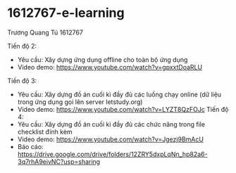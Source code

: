 # 1612767-e-learning

Trương Quang Tú 
1612767

Tiến độ 2: 
  - Yêu cầu: Xây dựng ứng dụng offline cho toàn bộ ứng dụng
  - Video demo: https://www.youtube.com/watch?v=gpxxtDoaRLU

Tiến độ 3:
  - Yêu cầu: Xây dựng đồ án cuối kì đầy đủ các luồng chạy online (dữ liệu trong ứng dụng gọi lên server letstudy.org)
  - Video demo: https://www.youtube.com/watch?v=LYZT8QzFOJc
Tiến độ 4:
  - Yêu cầu: Xây dựng đồ án cuối kì đầy đủ các chức năng trong file checklist đính kèm
  - Video demo: https://www.youtube.com/watch?v=Jgezj9BmAcU
  - Báo cáo: https://drive.google.com/drive/folders/12ZRY5dxpLqNn_hp82a6-3q7rhA9eivNC?usp=sharing
